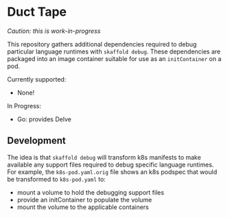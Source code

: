 # Duct Tape

_Caution: this is work-in-progress_

This repository gathers additional dependencies required to debug
particular language runtimes with `skaffold debug`.  These dependencies
are packaged into an image container suitable for use as an
`initContainer` on a pod.

Currently supported:
  * None!

In Progress:

  * Go: provides Delve

## Development

The idea is that `skaffold debug` will transform k8s manifests to
make available any support files required to debug specific language
runtimes.  For example, the `k8s-pod.yaml.orig` file shows an k8s
podspec that would be transformed to `k8s-pod.yaml` to:
  - mount a volume to hold the debugging support files
  - provide an initContainer to populate the volume
  - mount the volume to the applicable containers
